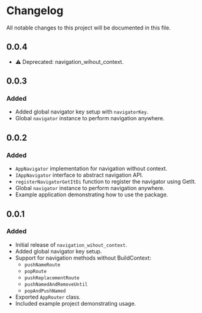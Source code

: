 # Changelog

All notable changes to this project will be documented in this file.

## 0.0.4
-  ⚠️ Deprecated: navigation\_wihout\_context. 

## 0.0.3
### Added
- Added global navigator key setup with `navigatorKey`. 
- Global `navigator` instance to perform navigation anywhere. 


## 0.0.2
### Added
* `AppNavigator` implementation for navigation without context.
* `IAppNavigator` interface to abstract navigation API.
* `registerNavigatorGetItDi` function to register the navigator using GetIt.
* Global `navigator` instance to perform navigation anywhere.
* Example application demonstrating how to use the package.


## 0.0.1
### Added
- Initial release of `navigation_wihout_context`.
- Added global navigator key setup.
- Support for navigation methods without BuildContext:
    - `pushNameRoute`
    - `popRoute`
    - `pushReplacementRoute`
    - `pushNamedAndRemoveUntil`
    - `popAndPushNamed`
- Exported `AppRouter` class.
- Included example project demonstrating usage.



